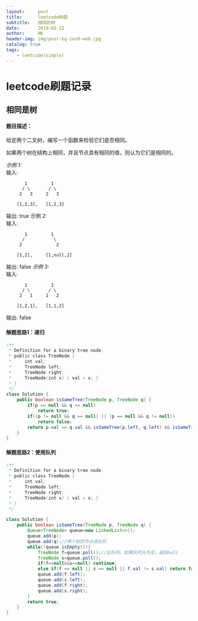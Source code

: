 ```yaml
---
layout:     post
title:      leetcode刷题
subtitle:   相同的树
date:       2019-03-12
author:     HK
header-img: img/post-bg-ios9-web.jpg
catalog: true
tags:
    - leetcode(simple)
---
```

# leetcode刷题记录
## 相同是树

#### 题目描述：
给定两个二叉树，编写一个函数来检验它们是否相同。

如果两个树在结构上相同，并且节点具有相同的值，则认为它们是相同的。

*示例 1:*<br>
输入:

           1         1
          / \       / \
         2   3     2   3

        [1,2,3],   [1,2,3]

输出: true
示例 2:<br>
输入:     

           1         1
          /           \
         2             2

        [1,2],     [1,null,2]

输出: false
*示例 3:*<br>
输入:      

           1         1
          / \       / \
         2   1     1   2

        [1,2,1],   [1,1,2]

输出: false

#### 解题思路1：递归
``` java
/**
 * Definition for a binary tree node.
 * public class TreeNode {
 *     int val;
 *     TreeNode left;
 *     TreeNode right;
 *     TreeNode(int x) { val = x; }
 * }
 */
class Solution {
    public boolean isSameTree(TreeNode p, TreeNode q) {
        if(p == null && q == null)
            return true;
        if((p != null && q == null) || (p == null && q != null))
            return false;
        return p.val == q.val && isSameTree(p.left, q.left) && isSameTree(p.right, q.right);
    }
}
```

#### 解题思路2：使用队列
```java
/**
 * Definition for a binary tree node.
 * public class TreeNode {
 *     int val;
 *     TreeNode left;
 *     TreeNode right;
 *     TreeNode(int x) { val = x; }
 * }
 */

class Solution {
    public boolean isSameTree(TreeNode p, TreeNode q) {
        Queue<TreeNode> queue=new LinkedList<>();
        queue.add(p);
        queue.add(q);//两个树的节点进队列
        while(!queue.isEmpty()){
            TreeNode f=queue.poll();//出队列，如果队列头为空，返回null
            TreeNode s=queue.poll();
            if(f==null&&s==null) continue;
            else if(f == null || s == null || f.val != s.val) return false;
            queue.add(f.left);
            queue.add(s.left);
            queue.add(f.right);
            queue.add(s.right);
        }
        return true;
    }
}
```
